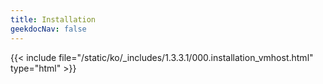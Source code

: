 ```yaml
---
title: Installation
geekdocNav: false
---
```

{{< include file="/static/ko/_includes/1.3.3.1/000.installation_vmhost.html" type="html" >}}
